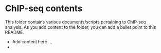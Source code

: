 # ChIP-seq contents

This folder contains various documents/scripts pertaining to ChIP-seq analysis. As you add content to the folder, you can add a bullet point to this README.

* Add content here ...
* 
